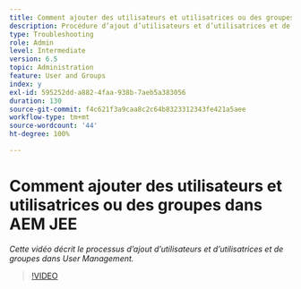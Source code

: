 ```yaml
---
title: Comment ajouter des utilisateurs et utilisatrices ou des groupes dans AEM Forms JEE
description: Procédure d’ajout d’utilisateurs et d’utilisatrices et de groupes dans AEM Forms JEE
type: Troubleshooting
role: Admin
level: Intermediate
version: 6.5
topic: Administration
feature: User and Groups
index: y
exl-id: 595252dd-a882-4faa-938b-7aeb5a383056
duration: 130
source-git-commit: f4c621f3a9caa8c2c64b8323312343fe421a5aee
workflow-type: tm+mt
source-wordcount: '44'
ht-degree: 100%

---
```


# Comment ajouter des utilisateurs et utilisatrices ou des groupes dans AEM JEE

*Cette vidéo décrit le processus d’ajout d’utilisateurs et d’utilisatrices et de groupes dans User Management.*

>[!VIDEO](https://video.tv.adobe.com/v/335485?quality=12&learn=on)
